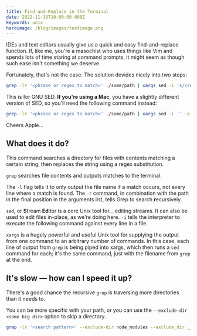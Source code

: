 ```yaml
---
title: Find-and-Replace in the Terminal
date: 2022-11-16T10:00:00.000Z
keywords: unix
heroimage: /blog/images/testimage.png
---
```


IDEs and text editors usually give us a quick and easy find-and-replace function. If, like me, you're a masochist who uses things like Vim and spends lots of time staring at command prompts, it might seem as though such ease isn't something we deserve.

Fortunately, that's not the case. The solution devides nicely into two steps:

```bash
grep -lr '<phrase or regex to match>' ./some/path | xargs sed -i 's/<regex to match>/<replacement value>/g'
```

This is for GNU SED. **If you're using a Mac**, you have a slightly different version of SED, so you'll need the following command instead:

```bash
grep -lr '<phrase or regex to match>' ./some/path | xargs sed -i '' -e 's/<regex to match>/<replacement value>/g'
```

Cheers Apple...

## What does it do?

This command searches a directory for files with contents matching a certain string, then replaces the string using a regex substitution.

`grep` searches file contents and outputs matches to the terminal.

The `-l` flag tells it to only output the file name if a match occurs, not every line where a match is found. The `-r` command, in combination with the path in the final position in the arguments list, tells Grep to search **r**ecursively.

`sed`, or **S**tream **Ed**itor is a core Unix tool for... editing streams. It can also be used to edit files in-place, as we're doing here. `-i` tells the interpreter to execute the following command against every line in a file.

`xargs` is a hugely powerful and useful Unix tool for supplying the output from one command to an arbitrary number of commands. In this case, each line of output from `grep` is being piped into xargs, which then runs a `sed` command for each; it's the same command, just with the filename from `grep` at the end.

## It's slow — how can I speed it up?

There's a good chance the recursive `grep` is traversing more directories than it needs to.

You can be more specific with your path, or you can use the `--exclude-dir <some big dir>` option to skip a directory.

```bash
grep -lr '<search pattern>' --exclude-dir node_modules --exclude_dir __tests__ ./some/path/specifically | # ...

```
